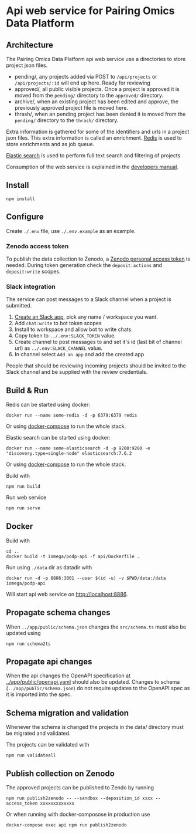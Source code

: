# Api web service for Pairing Omics Data Platform

## Architecture

The Pairing Omics Data Platform api web service use a directories to store project json files.

* pending/, any projects added via POST to `/api/projects` or `/api/projects/:id` will end up here. Ready for reviewing
* approved/, all public visible projects. Once a project is approved it is moved from the `pending/` directory to the `approved/` directory.
* archive/, when an existing project has been edited and approve, the previously approved project file is moved here.
* thrash/, when an pending project has been denied it is moved from the `pending/` directory to the `thrash/` directory.

Extra information is gathered for some of the identifiers and urls in a project json files. This extra information is called an enrichment. [Redis](https://redis.io/) is used to store enrichments and as job queue.

[Elastic search](https://www.elastic.co/elasticsearch/) is used to perform full text search and filtering of projects.

Consumption of the web service is explained in the [developers manual](../manuals/developers.md).

## Install

```shell
npm install
```

## Configure

Create `./.env` file, use `./.env.example` as an example.

### Zenodo access token

To publish the data collection to Zenodo, a [Zenodo personal access token](https://zenodo.org/account/settings/applications/tokens/new/) is needed.
During token generation check the `deposit:actions` and `deposit:write` scopes.

### Slack integration

The service can post messages to a Slack channel when a project is submitted.

1. [Create an Slack app](https://api.slack.com/apps), pick any name / workspace you want.
1. Add `chat:write` to bot token scopes
1. Install to workspace and allow bot to write chats.
1. Copy token to `../.env:SLACK_TOKEN` value.
1. Create channel to post messages to and set it's id (last bit of channel url) as `../.env:SLACK_CHANNEL` value.
1. In channel select `Add an app` and add the created app

People that should be reviewing incoming projects should be invited to the Slack channel and be supplied with the review credentials.

## Build & Run

Redis can be started using docker:

```shell
docker run --name some-redis -d -p 6379:6379 redis
```

Or using [docker-compose](../README.md#run-using-docker-compose) to run the whole stack.

Elastic search can be started using docker:

```shell
docker run --name some-elasticsearch -d -p 9200:9200 -e "discovery.type=single-node" elasticsearch:7.6.2
```

Or using [docker-compose](../README.md#run-using-docker-compose) to run the whole stack.

Build with

```shell
npm run build
```

Run web service

```bash
npm run serve
```

## Docker

Build with

```shell
cd ..
docker build -t iomega/podp-api -f api/Dockerfile .
```

Run using `./data` dir as datadir with

```shell
docker run -d -p 8886:3001 --user $(id -u) -v $PWD/data:/data iomega/podp-api
```

Will start api web service on [http://localhost:8886](http://localhost:8886).

## Propagate schema changes

When `../app/public/schema.json` changes the `src/schema.ts` must also be updated using

```shell
npm run schema2ts
```

## Propagate api changes

When the api changes the OpenAPI specification at [../app/public/openapi.yaml](../app/public/openapi.yaml) should also be updated. Changes to schema (`../app/public/schema.json`) do not require updates to the OpenAPI spec as it is imported into the spec.

## Schema migration and validation

Whenever the schema is changed the projects in the data/ directory must be migrated and validated.

The projects can be validated with

```shell
npm run validateall
```

## Publish collection on Zenodo

The approved projects can be published to Zendo by running

```shell
npm run publish2zenodo -- --sandbox --deposition_id xxxx --access_token xxxxxxxxxxxxx
```

Or when running with docker-composose in production use

```shell
docker-compose exec api npm run publish2zenodo
```
